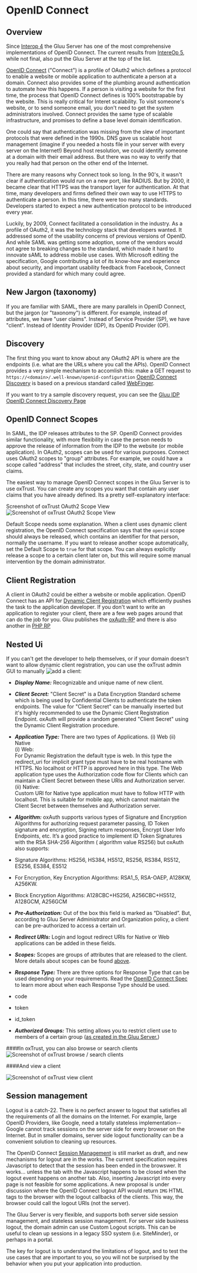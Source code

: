 # OpenID Connect 

## Overview 

Since [Interop 4](http://www.gluu.co/.fm8t) the Gluu Server has one of the most comprehensive
implementations of OpenID Connect. The current results from [IntereOp 5](http://www.gluu.co/.iwjk),
while not final, also put the Gluu Server at the top of the list.

[OpenID Connect](http://openid.net/connect) ("Connect") is a profile of OAuth2 which 
defines a protocol to enable a website or mobile application to authenticate a person 
at a domain. Connect also provides some of the plumbing around authentication to automate 
how this happens. If a person is visiting a website for the 
first time, the process that OpenID Connect defines is 100% bootstrapable by the website. 
This is really critical for Interet scalability. To visit someone's website, or to send
someone email, you don't need to get the system administrators involved. Connect provides
the same type of scalable infrastructure, and promises to define a base level domain 
identification.

One could say that authentication was missing from the slew of important protocols that
were defined in the 1990s. DNS gave us scalable host management (imagine if you needed
a hosts file in your server with every server on the Internet!) Beyond host resolution, 
we could identify someone at a domain with their email address. But there was no way 
to verify that you really had that person on the other end of the Internet.

There are many reasons why Connect took so long. In the 90's, it wasn't clear if 
authentication would run on a new port, like RADIUS. But by 2000, it became clear
that HTTPS was the transport layer for authentication. At that time, many developers
and firms defined their own way to use HTTPS to authenticate a person. In this time,
there were too many standards. Developers started to expect a new authentication 
protocol to be introduced every year.

Luckily, by 2009, Connect facilitated a consolidation in the industry. As a profile
of OAuth2, it was the technology stack that developers wanted. It addressed some 
of the usability concerns of previous versions of OpenID. And while SAML was getting
some adoption, some of the vendors would not agree to breaking changes to the standard,
which made it hard to innovate sAML to address mobile use cases. With Microsoft editing
the specification, Google contributing a lot of its know-how and experience about 
security, and important usability feedback from Facebook, Connect provided a standard
for which many could agree.

## New Jargon (taxonomy)

If you are familiar with SAML, there are many parallels in OpenID Connect, but the 
jargon (or "taxonomy") is different. For example, instead of attributes, we have "user claims".
Instead of Service Provider (SP), we have "client". Instead of Identity Provider (IDP), its 
OpenID Provider (OP).  

## Discovery 

The first thing you want to know about any OAuth2 API is where are the endpoints (i.e. 
what are the URLs where you call the APIs). OpenID Connect provides a very simple
mechanism to accomlish this: make a GET request to `https://<domain>/.well-known/openid-configuration`
[OpenID Connect Discovery](http://openid.net/specs/openid-connect-discovery-1_0.html) is based on 
a previous standard called [WebFinger](http://en.wikipedia.org/wiki/WebFinger). 

If you want to try a sample discovery request, you can see the [Gluu IDP OpenID Connect Discovery Page](https://idp.gluu.org/.well-known/openid-configuration)

## OpenID Connect Scopes

In SAML, the IDP releases attributes to the SP. OpenID Connect provides similar functionality, 
with more flexibility in case the person needs to approve the release of information from the IDP 
to the website (or mobile application). In OAuth2, scopes can be used for various purposes. 
Connect uses OAuth2 scopes to "group" attributes. For example, we could have a scope called "address"
that includes the street, city, state, and country user claims.

The easiest way to manage OpenID Connect scopes in the Gluu Server is to use oxTrust. You can create
any scopes you want that contain any user claims that you have already defined. Its a pretty 
self-explanatory interface:

Screenshot of oxTrust OAuth2 Scope View
![](http://www.gluu.org/docs/img/openid_connect/oxtrust_scope_screenshot.png "Screenshot of oxTrust OAuth2 Scope View")

Default Scope needs some explanation. When a client uses dynamic client registration, the OpenID Connect
specification says that the `openid` scope should always be released, which contains an identifier
for that person, normally the username. If you want to release another scope automatically, set
the Default Scope to `true` for that scope. You can always explicitly release a scope to a certain
client later on, but this will require some manual intervention by the domain administrator.

## Client Registration

A client in OAuth2 could be either a website or mobile application. OpenID Connect has an API 
for [Dynamic Client Registration](http://openid.net/specs/openid-connect-registration-1_0.html)
which efficiently pushes the task to the application developer. If you don't want to write an
application to register your client, there are a few web pages around that can do the job for 
you. Gluu publishes the [oxAuth-RP](seed.gluu.org/oxauth-rp) and there is also another in
[PHP RP](http://www.gluu.co/php-sample-rp)

## Nested Ui

If you can't get the developer to help themselves, or if your domain doesn't want to allow
dynamic client registration, you can use the oxTrust admin GUI to manually
![add a client:](http://www.gluu.org/docs/img/openid_connect/oxtrust_add_client.png "Screenshot of oxTrust to add a client manually")  

* _**Display Name:**_ Recognizable and unique name of new client.

* _**Client Secret:**_ "Client Secret" is a Data Encryption Standard scheme which is being used by Confidential Clients to authenticate the token endpoints. The value for "Client Secret" can be manually inserted but it's highly recommended to use the Dynamic Client Registration Endpoint. oxAuth will provide a random generated "Client Secret" using the Dynamic Client Registration procedure.

* _**Application Type:**_ 
There are two types of Applications. (i) Web (ii) Native  
(i) Web:  
For Dynamic Registration the default type is web. In this type the redirect_uri for implicit grant type must have to be real hostname with HTTPS. No localhost or HTTP is approved here in this type. The Web application type uses the Authorization code flow for Clients which can maintain a Client Secret between these URIs and Authorization server.  
(ii) Native:   
Custom URI for Native type application must have to follow HTTP with localhost. This is suitable for mobile app, which cannot maintain the Client Secret between themselves and Authorization server. 

* _**Algorithm:**_ oxAuth supports various types of Signature and Encryption Algorithms for authorizing request parameter passing, ID Token signature and encryption, Signing return responses, Encrypt User Info Endpoints, etc. It’s a good practice to implement ID Token Signatures with the RSA SHA-256 Algorithm ( algorithm value RS256) but oxAuth also supports:
 * Signature Algorithms:  HS256, HS384, HS512, RS256, RS384, RS512, ES256, ES384, ES512  
 * For Encryption, Key Encryption Algorithms: RSA1_5, RSA-OAEP, A128KW, A256KW. 
 * Block Encryption Algorithms: A128CBC+HS256, A256CBC+HS512, A128GCM, A256GCM 

* _**Pre-Authorization:**_ Out of the box this field is marked as “Disabled”. But, according to Gluu Server Administrator and Organization policy, a client can be pre-authorized to access a certain url. 

* _**Redirect URIs:**_ Login and logout redirect URIs for Native or Web applications can be added in these fields.

* _**Scopes:**_ Scopes are groups of attributes that are released to the client. More details about scopes can be found [above](##OpenID-Connect-Scopes).

* _**Response Type:**_ There are three options for Response Type that can be used depending on your requirements. Read the [OpenID Connect Spec]( http://openid.net/specs/openid-connect-core-1_0.html) to learn more about when each Response Type should be used. 
 * code
 * token
 * id_token  

* _**Authorized Groups:**_ This setting allows you to restrict client use to members of a certain group ([as created in the Gluu Server.](http://www.gluu.org/docs/admin-guide/user-management/local-user-mgt/))



####In oxTrust, you can also browse or search clients
![](http://www.gluu.org/docs/img/openid_connect/oxtrust_search_clients.png "Screenshot of oxTrust browse / search clients")

####And view a client

![](http://www.gluu.org/docs/img/openid_connect/oxtrust_view_client.png "Screenshot of oxTrust view client")

## Session management

Logout is a catch-22. There is no perfect answer to logout that satisfies all the requirements
of all the domains on the Internet. For example, large OpenID Providers, like Google, need
a totally stateless implementation--Google cannot track sessions on the server side for every
browser on the Internet. But in smaller domains, server side logout functionality can be 
a convenient solution to cleaning up resources.

The OpenID Connect [Session Management](http://openid.net/specs/openid-connect-session-1_0.html) is
still market as draft, and new mechanisms for logout are in the works. The current specification 
requires Javascript to detect that the session has been ended in the browswer. It works... unless
the tab with the Javascript happens to be closed when the logout event happens on another tab. Also,
inserting Javascript into every page is not feasible for some applications. A new proposal is under
discussion where the OpenID Connect logout API would return `IMG` HTML tags to the browser
with the logout callbacks of the clients. This way, the browser could call the logout URIs (not
the server). 

The Gluu Server is very flexible, and supports both server side session management, and stateless
session management. For server side business logout, the domain admin can use Custom Logout scripts. 
This can be useful to clean up sessions in a legacy SSO system (i.e. SiteMinder), or perhaps
in a portal.

The key for logout is to understand the limitations of logout, and to test the use cases that
are important to you, so you will not be surprised by the behavior when you put your application
into production.



